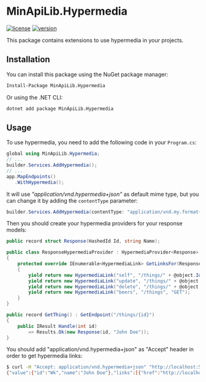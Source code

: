 # MinApiLib.Hypermedia

[![license](https://img.shields.io/badge/License-MIT-purple.svg)](../../LICENSE)
[![version](https://img.shields.io/nuget/vpre/MinApiLib.Hypermedia)](https://www.nuget.org/packages/MinApiLib.Hypermedia)

This package contains extensions to use hypermedia in your projects.

## Installation

You can install this package using the NuGet package manager:

```bash
Install-Package MinApiLib.Hypermedia
```

Or using the .NET CLI:

```bash
dotnet add package MinApiLib.Hypermedia
```

## Usage

To use hypermedia, you need to add the following code in your `Program.cs`:

```csharp
global using MinApiLib.Hypermedia;
// ...
builder.Services.AddHypermedia();
// ...
app.MapEndpoints()
   .WithHypermedia();
```

It will use *"application/vnd.hypermedia+json"* as default mime type, but you can change it by adding the `contentType` parameter:

```csharp
builder.Services.AddHypermedia(contentType: "application/vnd.my.format+json");
```

Then you should create your hypermedia providers for your response models:

```csharp
public record struct Response(HashedId Id, string Name);

public class ResponseHypermediaProvider : HypermediaProvider<Response>
{
    protected override IEnumerable<HypermediaLink> GetLinksFor(Response @object)
    {
        yield return new HypermediaLink("self", "/things/" + @object.Id, "GET");
        yield return new HypermediaLink("update", "/things/" + @object.Id, "PUT");
        yield return new HypermediaLink("delete", "/things/" + @object.Id, "DELETE");
        yield return new HypermediaLink("beers", "/things", "GET");
    }
}

public record GetThing() : GetEndpoint("/things/{id}")
{
    public IResult Handle(int id)
        => Results.Ok(new Response(id, "John Doe"));
}
```

You should add "application/vnd.hypermedia+json" as "Accept" header in order to get hypermedia links:

```bash
$ curl -H "Accept: application/vnd.hypermedia+json" "http://localhost:5000/things/1"
{"value":{"id":"Wk","name":"John Doe"},"links":[{"href":"http://localhost:5000/things/Wk","rel":"self","method":"GET"},{"href":"http://localhost:5000/things/Wk","rel":"update","method":"PUT"},{"href":"http://localhost:5000/things/Wk","rel":"delete","method":"DELETE"},{"href":"http://localhost:5000/things","rel":"beers","method":"GET"}]}%
```
